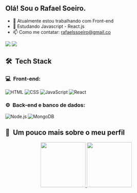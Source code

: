 ## Olá! Sou o Rafael Soeiro.

- 🔭 Atualmente estou trabalhando com Front-end
- 🌱 Estudando Javascript - React.js 
- 📫 Como me contatar: rafaelssoeiro@gmail.co
<div>
  <a href="https://www.linkedin.com/in/rafael-soeiro-a8889a193/" target="_blank"><img src="https://img.shields.io/badge/Linkedin-%2Fin%2Frafael--soeiro%2F-blue"></a> 
  <a href="https://www.linkedin.com/in/rafael-soeiro-a8889a193/" target="_blank"><img src="https://img.shields.io/badge/Email-rafaelssoeiro%40gmail.com-red" target="_blank"></a> 
</div>

<h2> 🛠 &nbsp;Tech Stack</h2>
<h3>💻 &nbsp;Front-end:</h3>

![HTML](https://img.shields.io/badge/-HTML-333333?style=flat&logo=HTML5)
![CSS](https://img.shields.io/badge/-CSS-333333?style=flat&logo=CSS3&logoColor=1572B6)
![JavaScript](https://img.shields.io/badge/-JavaScript-333333?style=flat&logo=javascript)
![React](https://img.shields.io/badge/-React-333333?style=flat&logo=react)
<!-- ![TypeScript](https://img.shields.io/badge/-TypeScript-333333?style=flat&logo=typescript&logoColor=2D79C7) -->


<h3>⚙️ &nbsp;Back-end e banco de dados:</h3>

![Node.js](https://img.shields.io/badge/-Node.js-333333?style=flat&logo=node.js)
![MongoDB](https://img.shields.io/badge/-MongoDB-333333?style=flat&logo=mongodb)


<h2>🚀 &nbsp;Um pouco mais sobre o meu perfil</h2>
<div  align="center">
  <a href="https://github.com/rafaelsoeiro">
  <img height="140em" src="https://github-readme-stats.vercel.app/api?username=rafaelsoeiro&show_icons=true&theme=dracula&include_all_commits=true&count_private=true"/>
  <img height="140em" src="https://github-readme-stats.vercel.app/api/top-langs/?username=rafaelsoeiro&layout=compact&langs_count=7&theme=dracula"/>
</div>
<br/>
<br/>
<br/>
